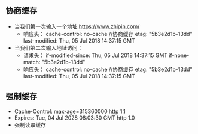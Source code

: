 ## 协商缓存
* 当我们第一次输入一个地址 https://www.zhipin.com/
  * 响应头：
    cache-control: no-cache  //协商缓存
    etag: "5b3e2d1b-13dd"
    last-modified: Thu, 05 Jul 2018 14:37:15 GMT
* 当我们第二次输入地址访问：
  * 请求头：
    if-modified-since: Thu, 05 Jul 2018 14:37:15 GMT
    if-none-match: "5b3e2d1b-13dd"
  * 响应头：
    cache-control: no-cache  //协商缓存
    etag: "5b3e2d1b-13dd"
    last-modified: Thu, 05 Jul 2018 14:37:15 GMT 

## 强制缓存
* Cache-Control: max-age=315360000   http 1.1
* Expires: Tue, 04 Jul 2028 08:03:30 GMT  http 1.0
* 强制读取缓存
